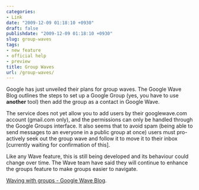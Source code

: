 ```yaml
---
categories:
- Link
date: "2009-12-09 01:18:10 +0930"
draft: false
publishdate: "2009-12-09 01:18:10 +0930"
slug: group-waves
tags:
- new feature
- official help
- preview
title: Group Waves
url: /group-waves/
---
```

Google has just unveiled their plans for group waves. The Google Wave
Blog outlines the steps to set up a Google Group (yes, you have to use
**another** tool) then add the group as a contact in Google Wave.

The service does not yet allow you to add users by their googlewave.com
account (gmail.com only), and the permissions can only be handled
through the Google Groups interface. It also seems that to avoid spam
(being able to send messages to an everyone in a public group at once)
users must pro-actively seek out the group wave and follow it to move it
to their inbox \[currently waiting for confirmation of this\].

Like any Wave feature, this is still being developed and its behaviour
could change over time. The Wave team have said they will continue to
enhance the groups feature to make groups easier to navigate.

[Waving with groups - Google Wave
Blog](http://googlewave.blogspot.com/2009/12/waving-with-groups.html).